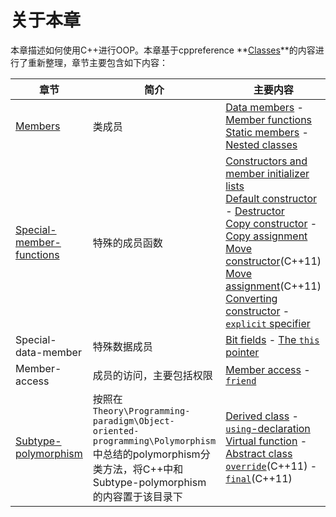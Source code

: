 # 关于本章

本章描述如何使用C++进行OOP。本章基于cppreference **[Classes](https://en.cppreference.com/w/cpp/language/classes)**的内容进行了重新整理，章节主要包含如下内容：

| 章节                                                         | 简介                                                         | 主要内容                                                     |
| ------------------------------------------------------------ | ------------------------------------------------------------ | ------------------------------------------------------------ |
| [Members](./Members/index.md)                                | 类成员                                                       | [Data members](https://en.cppreference.com/w/cpp/language/data_members) - [Member functions](https://en.cppreference.com/w/cpp/language/member_functions)<br/>[Static members](https://en.cppreference.com/w/cpp/language/static) - [Nested classes](https://en.cppreference.com/w/cpp/language/nested_types) |
| [Special-member-functions](./Special-member-functions/index.md) | 特殊的成员函数                                               | [Constructors and member initializer lists](https://en.cppreference.com/w/cpp/language/constructor)<br/>[Default constructor](https://en.cppreference.com/w/cpp/language/default_constructor) - [Destructor](https://en.cppreference.com/w/cpp/language/destructor)<br/>[Copy constructor](https://en.cppreference.com/w/cpp/language/copy_constructor) - [Copy assignment](https://en.cppreference.com/w/cpp/language/copy_assignment)<br/>[Move constructor](https://en.cppreference.com/w/cpp/language/move_constructor)(C++11)<br/>[Move assignment](https://en.cppreference.com/w/cpp/language/move_assignment)(C++11)<br/>[Converting constructor](https://en.cppreference.com/w/cpp/language/converting_constructor) - [`explicit` specifier](https://en.cppreference.com/w/cpp/language/explicit) |
| Special-data-member                                          | 特殊数据成员                                                 | [Bit fields](https://en.cppreference.com/w/cpp/language/bit_field) - [The `this` pointer](https://en.cppreference.com/w/cpp/language/this) |
| Member-access                                                | 成员的访问，主要包括权限                                     | [Member access](https://en.cppreference.com/w/cpp/language/access) - [`friend`](https://en.cppreference.com/w/cpp/language/friend) |
| [Subtype-polymorphism](./Subtype-polymorphism/index.md)      | 按照在`Theory\Programming-paradigm\Object-oriented-programming\Polymorphism`中总结的polymorphism分类方法，将C++中和Subtype-polymorphism的内容置于该目录下 | [Derived class](https://en.cppreference.com/w/cpp/language/derived_class) - [`using`-declaration](https://en.cppreference.com/w/cpp/language/using_declaration)<br>[Virtual function](https://en.cppreference.com/w/cpp/language/virtual) - [Abstract class](https://en.cppreference.com/w/cpp/language/abstract_class)<br/>[`override`](https://en.cppreference.com/w/cpp/language/override)(C++11) - [`final`](https://en.cppreference.com/w/cpp/language/final)(C++11) |


